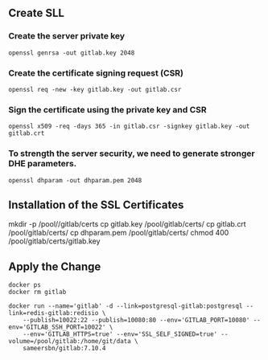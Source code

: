 ## Create SLL

### Create the server private key

	openssl genrsa -out gitlab.key 2048	

### Create the certificate signing request (CSR)

	openssl req -new -key gitlab.key -out gitlab.csr

### Sign the certificate using the private key and CSR

	openssl x509 -req -days 365 -in gitlab.csr -signkey gitlab.key -out gitlab.crt	

### To strength the server security, we need to generate stronger DHE parameters.

	openssl dhparam -out dhparam.pem 2048	

## Installation of the SSL Certificates

mkdir -p /pool//gitlab/certs
cp gitlab.key /pool/gitlab/certs/
cp gitlab.crt /pool/gitlab/certs/
cp dhparam.pem /pool/gitlab/certs/
chmod 400 /pool/gitlab/certs/gitlab.key

## Apply the Change

	docker ps	
	docker rm gitlab

	docker run --name='gitlab' -d --link=postgresql-gitlab:postgresql --link=redis-gitlab:redisio \
		--publish=10022:22 --publish=10080:80 --env='GITLAB_PORT=10080' --env='GITLAB_SSH_PORT=10022' \
		--env='GITLAB_HTTPS=true' --env='SSL_SELF_SIGNED=true' --volume=/pool/gitlab:/home/git/data \
		sameersbn/gitlab:7.10.4

